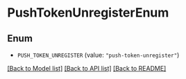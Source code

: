 # PushTokenUnregisterEnum

## Enum


* `PUSH_TOKEN_UNREGISTER` (value: `"push-token-unregister"`)


[[Back to Model list]](../README.md#documentation-for-models) [[Back to API list]](../README.md#documentation-for-api-endpoints) [[Back to README]](../README.md)



